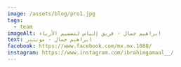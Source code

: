 ```yaml
---
image: /assets/blog/pro1.jpg
tags:
  - team
imageAlt: ابراهيم جمال - فريق إلياس لتصميم الأزياء
text: ابراهيم جمال - مونتير
facebook: https://www.facebook.com/mx.mx.1088/
instagram: https://www.instagram.com/ibrahimgamaal__/
---
```

